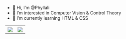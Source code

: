 - 👋 Hi, I’m @Phyllali
- 👀 I’m interested in Computer Vision & Control Theory
- 🌱 I’m currently learning HTML & CSS

<table>
  <tr>
    <th>
      <img src="https://github-readme-stats.vercel.app/api?username=phyllali&show_icons=true&count_private=true&include_all_commits=true&hide_border=true&layout=compact" align="center" />
    </th>
    <th>
      <img src="https://github-readme-stats.vercel.app/api/top-langs/?username=phyllali&layout=compact&hide_border=true&langs_count=12" align="center" />
    </th>
  </tr>
</table>
